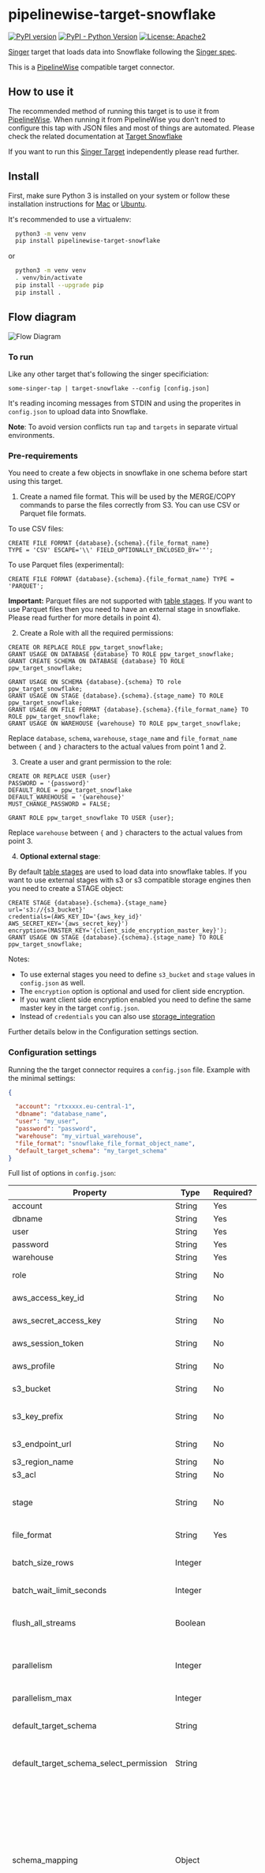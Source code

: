# pipelinewise-target-snowflake

[![PyPI version](https://badge.fury.io/py/pipelinewise-target-snowflake.svg)](https://badge.fury.io/py/pipelinewise-target-snowflake)
[![PyPI - Python Version](https://img.shields.io/pypi/pyversions/pipelinewise-target-snowflake.svg)](https://pypi.org/project/pipelinewise-target-snowflake/)
[![License: Apache2](https://img.shields.io/badge/License-Apache2-yellow.svg)](https://opensource.org/licenses/Apache-2.0)

[Singer](https://www.singer.io/) target that loads data into Snowflake following the [Singer spec](https://github.com/singer-io/getting-started/blob/master/docs/SPEC.md).

This is a [PipelineWise](https://transferwise.github.io/pipelinewise) compatible target connector.

## How to use it

The recommended method of running this target is to use it from [PipelineWise](https://transferwise.github.io/pipelinewise). When running it from PipelineWise you don't need to configure this tap with JSON files and most of things are automated. Please check the related documentation at [Target Snowflake](https://transferwise.github.io/pipelinewise/connectors/targets/snowflake.html)

If you want to run this [Singer Target](https://singer.io) independently please read further.

## Install

First, make sure Python 3 is installed on your system or follow these
installation instructions for [Mac](http://docs.python-guide.org/en/latest/starting/install3/osx/) or
[Ubuntu](https://www.digitalocean.com/community/tutorials/how-to-install-python-3-and-set-up-a-local-programming-environment-on-ubuntu-16-04).

It's recommended to use a virtualenv:

```bash
  python3 -m venv venv
  pip install pipelinewise-target-snowflake
```

or

```bash
  python3 -m venv venv
  . venv/bin/activate
  pip install --upgrade pip
  pip install .
```

## Flow diagram

![Flow Diagram](flow-diagram.jpg)

### To run

Like any other target that's following the singer specificiation:

`some-singer-tap | target-snowflake --config [config.json]`

It's reading incoming messages from STDIN and using the properites in `config.json` to upload data into Snowflake.

**Note**: To avoid version conflicts run `tap` and `targets` in separate virtual environments.

### Pre-requirements

You need to create a few objects in snowflake in one schema before start using this target.

1. Create a named file format. This will be used by the MERGE/COPY commands to parse the files correctly from S3. You can use CSV or Parquet file formats.

To use CSV files:
```
CREATE FILE FORMAT {database}.{schema}.{file_format_name}
TYPE = 'CSV' ESCAPE='\\' FIELD_OPTIONALLY_ENCLOSED_BY='"';
```

To use Parquet files (experimental):

```
CREATE FILE FORMAT {database}.{schema}.{file_format_name} TYPE = 'PARQUET';
```

**Important:** Parquet files are not supported with [table stages](https://docs.snowflake.com/en/user-guide/data-load-local-file-system-create-stage.html#table-stages). If you want to use Parquet files then you need to have an external stage in snowflake. Please read further for more details in point 4).

2. Create a Role with all the required permissions:

```
CREATE OR REPLACE ROLE ppw_target_snowflake;
GRANT USAGE ON DATABASE {database} TO ROLE ppw_target_snowflake;
GRANT CREATE SCHEMA ON DATABASE {database} TO ROLE ppw_target_snowflake;

GRANT USAGE ON SCHEMA {database}.{schema} TO role ppw_target_snowflake;
GRANT USAGE ON STAGE {database}.{schema}.{stage_name} TO ROLE ppw_target_snowflake;
GRANT USAGE ON FILE FORMAT {database}.{schema}.{file_format_name} TO ROLE ppw_target_snowflake;
GRANT USAGE ON WAREHOUSE {warehouse} TO ROLE ppw_target_snowflake;
```

Replace `database`, `schema`, `warehouse`, `stage_name` and `file_format_name`
between `{` and `}` characters to the actual values from point 1 and 2.

3. Create a user and grant permission to the role:
```
CREATE OR REPLACE USER {user}
PASSWORD = '{password}'
DEFAULT_ROLE = ppw_target_snowflake
DEFAULT_WAREHOUSE = '{warehouse}'
MUST_CHANGE_PASSWORD = FALSE;

GRANT ROLE ppw_target_snowflake TO USER {user};
```

Replace `warehouse` between `{` and `}` characters to the actual values from point 3.

4. **Optional external stage**:

By default [table stages](https://docs.snowflake.com/en/user-guide/data-load-local-file-system-create-stage.html#table-stages) are used to load data into snowflake tables. If you want to use external stages with s3 or s3 compatible storage engines then you need to create a STAGE object:

```
CREATE STAGE {database}.{schema}.{stage_name}
url='s3://{s3_bucket}'
credentials=(AWS_KEY_ID='{aws_key_id}' AWS_SECRET_KEY='{aws_secret_key}')
encryption=(MASTER_KEY='{client_side_encryption_master_key}');
GRANT USAGE ON STAGE {database}.{schema}.{stage_name} TO ROLE ppw_target_snowflake;
```

Notes:
* To use external stages you need to define `s3_bucket` and `stage` values in `config.json` as well.
* The `encryption` option is optional and used for client side encryption.
* If you want client side encryption enabled you need to define the same master key in the target `config.json`.
* Instead of `credentials` you can also use [storage_integration](https://docs.snowflake.com/en/sql-reference/sql/create-storage-integration.html)

Further details below in the Configuration settings section.

### Configuration settings

Running the the target connector requires a `config.json` file. Example with the minimal settings:

   ```json
   {

     "account": "rtxxxxx.eu-central-1",
     "dbname": "database_name",
     "user": "my_user",
     "password": "password",
     "warehouse": "my_virtual_warehouse",
     "file_format": "snowflake_file_format_object_name",
     "default_target_schema": "my_target_schema"
   }
   ```

Full list of options in `config.json`:

| Property                                | Type    | Required? | Description                                                                                                                                                                                                                                                                                                                                                                                                                                                                                                                                                                                                                                                                                                       |
| --------------------------------------- | ------- | --------- | ----------------------------------------------------------------------------------------------------------------------------------------------------------------------------------------------------------------------------------------------------------------------------------------------------------------------------------------------------------------------------------------------------------------------------------------------------------------------------------------------------------------------------------------------------------------------------------------------------------------------------------------------------------------------------------------------------------------- |
| account                                 | String  | Yes       | Snowflake account name (i.e. rtXXXXX.eu-central-1)                                                                                                                                                                                                                                                                                                                                                                                                                                                                                                                                                                                                                                                                |
| dbname                                  | String  | Yes       | Snowflake Database name                                                                                                                                                                                                                                                                                                                                                                                                                                                                                                                                                                                                                                                                                           |
| user                                    | String  | Yes       | Snowflake User                                                                                                                                                                                                                                                                                                                                                                                                                                                                                                                                                                                                                                                                                                    |
| password                                | String  | Yes       | Snowflake Password                                                                                                                                                                                                                                                                                                                                                                                                                                                                                                                                                                                                                                                                                                |
| warehouse                               | String  | Yes       | Snowflake virtual warehouse name                                                                                                                                                                                                                                                                                                                                                                                                                                                                                                                                                                                                                                                                                  |
| role                                    | String  | No        | Snowflake role to use. If not defined then the user's default role will be used                                                                                                                                                                                                                                                                                                                                                                                                                                                                                                                                                                                                                                   |
| aws_access_key_id                       | String  | No        | S3 Access Key Id. If not provided, `AWS_ACCESS_KEY_ID` environment variable or IAM role will be used                                                                                                                                                                                                                                                                                                                                                                                                                                                                                                                                                                                                              |
| aws_secret_access_key                   | String  | No        | S3 Secret Access Key. If not provided, `AWS_SECRET_ACCESS_KEY` environment variable or IAM role will be used                                                                                                                                                                                                                                                                                                                                                                                                                                                                                                                                                                                                      |
| aws_session_token                       | String  | No        | AWS Session token. If not provided, `AWS_SESSION_TOKEN` environment variable will be used                                                                                                                                                                                                                                                                                                                                                                                                                                                                                                                                                                                                                         |
| aws_profile                             | String  | No        | AWS profile name for profile based authentication. If not provided, `AWS_PROFILE` environment variable will be used.                                                                                                                                                                                                                                                                                                                                                                                                                                                                                                                                                                                              |
| s3_bucket                               | String  | No        | S3 Bucket name. Required if to use S3 External stage. When this is defined then `stage` has to be defined as well.                                                                                                                                                                                                                                                                                                                                                                                                                                                                                                                                                                                                |
| s3_key_prefix                           | String  | No        | (Default: None) A static prefix before the generated S3 key names. Using prefixes you can upload files into specific directories in the S3 bucket.                                                                                                                                                                                                                                                                                                                                                                                                                                                                                                                                                                |
| s3_endpoint_url                         | String  | No        | The complete URL to use for the constructed client. This is allowing to use non-native s3 account.                                                                                                                                                                                                                                                                                                                                                                                                                                                                                                                                                                                                                |
| s3_region_name                          | String  | No        | Default region when creating new connections                                                                                                                                                                                                                                                                                                                                                                                                                                                                                                                                                                                                                                                                      |
| s3_acl                                  | String  | No        | S3 ACL name to set on the uploaded files                                                                                                                                                                                                                                                                                                                                                                                                                                                                                                                                                                                                                                                                          |
| stage                                   | String  | No        | Named external stage name created at pre-requirements section. Has to be a fully qualified name including the schema name. If not specified, table internal stage are used. When this is defined then `s3_bucket` has to be defined as well.                                                                                                                                                                                                                                                                                                                                                                                                                                                                      |
| file_format                             | String  | Yes       | Named file format name created at pre-requirements section. Has to be a fully qualified name including the schema name.                                                                                                                                                                                                                                                                                                                                                                                                                                                                                                                                                                                           |
| batch_size_rows                         | Integer |           | (Default: 100000) Maximum number of rows in each batch. At the end of each batch, the rows in the batch are loaded into Snowflake.                                                                                                                                                                                                                                                                                                                                                                                                                                                                                                                                                                                |
| batch_wait_limit_seconds                | Integer |           | (Default: None) Maximum time to wait for batch to reach `batch_size_rows`.                                                                                                                                                                                                                                                                                                                                                                                                                                                                                                                                                                                                                                        |
| flush_all_streams                       | Boolean |           | (Default: False) Flush and load every stream into Snowflake when one batch is full. Warning: This may trigger the COPY command to use files with low number of records, and may cause performance problems.                                                                                                                                                                                                                                                                                                                                                                                                                                                                                                       |
| parallelism                             | Integer |           | (Default: 0) The number of threads used to flush tables. 0 will create a thread for each stream, up to parallelism_max. -1 will create a thread for each CPU core. Any other positive number will create that number of threads, up to parallelism_max.                                                                                                                                                                                                                                                                                                                                                                                                                                                           |
| parallelism_max                         | Integer |           | (Default: 16) Max number of parallel threads to use when flushing tables.                                                                                                                                                                                                                                                                                                                                                                                                                                                                                                                                                                                                                                         |
| default_target_schema                   | String  |           | Name of the schema where the tables will be created, **without** database prefix. If `schema_mapping` is not defined then every stream sent by the tap is loaded into this schema.                                                                                                                                                                                                                                                                                                                                                                                                                                                                                                                                |
| default_target_schema_select_permission | String  |           | Grant USAGE privilege on newly created schemas and grant SELECT privilege on newly created tables to a specific role or a list of roles. If `schema_mapping` is not defined then every stream sent by the tap is granted accordingly.                                                                                                                                                                                                                                                                                                                                                                                                                                                                             |
| schema_mapping                          | Object  |           | Useful if you want to load multiple streams from one tap to multiple Snowflake schemas.<br><br>If the tap sends the `stream_id` in `<schema_name>-<table_name>` format then this option overwrites the `default_target_schema` value. Note, that using `schema_mapping` you can overwrite the `default_target_schema_select_permission` value to grant SELECT permissions to different groups per schemas or optionally you can create indices automatically for the replicated tables.<br><br> **Note**: This is an experimental feature and recommended to use via PipelineWise YAML files that will generate the object mapping in the right JSON format. For further info check a [PipelineWise YAML Example] |
| disable_table_cache                     | Boolean |           | (Default: False) By default the connector caches the available table structures in Snowflake at startup. In this way it doesn't need to run additional queries when ingesting data to check if altering the target tables is required. With `disable_table_cache` option you can turn off this caching. You will always see the most recent table structures but will cause an extra query runtime.                                                                                                                                                                                                                                                                                                               |
| client_side_encryption_master_key       | String  |           | (Default: None) When this is defined, Client-Side Encryption is enabled. The data in S3 will be encrypted, No third parties, including Amazon AWS and any ISPs, can see data in the clear. Snowflake COPY command will decrypt the data once it's in Snowflake. The master key must be 256-bit length and must be encoded as base64 string.                                                                                                                                                                                                                                                                                                                                                                       |
| add_metadata_columns                    | Boolean |           | (Default: False) Metadata columns add extra row level information about data ingestions, (i.e. when was the row read in source, when was inserted or deleted in snowflake etc.) Metadata columns are creating automatically by adding extra columns to the tables with a column prefix `_SDC_`. The column names are following the stitch naming conventions documented at https://www.stitchdata.com/docs/data-structure/integration-schemas#sdc-columns. Enabling metadata columns will flag the deleted rows by setting the `_SDC_DELETED_AT` metadata column. Without the `add_metadata_columns` option the deleted rows from singer taps will not be recongisable in Snowflake.                              |
| hard_delete                             | Boolean |           | (Default: False) When `hard_delete` option is true then DELETE SQL commands will be performed in Snowflake to delete rows in tables. It's achieved by continuously checking the  `_SDC_DELETED_AT` metadata column sent by the singer tap. Due to deleting rows requires metadata columns, `hard_delete` option automatically enables the `add_metadata_columns` option as well.                                                                                                                                                                                                                                                                                                                                  |
| data_flattening_max_level               | Integer |           | (Default: 0) Object type RECORD items from taps can be loaded into VARIANT columns as JSON (default) or we can flatten the schema by creating columns automatically.<br><br>When value is 0 (default) then flattening functionality is turned off.                                                                                                                                                                                                                                                                                                                                                                                                                                                                |
| primary_key_required                    | Boolean |           | (Default: True) Log based and Incremental replications on tables with no Primary Key cause duplicates when merging UPDATE events. When set to true, stop loading data if no Primary Key is defined.                                                                                                                                                                                                                                                                                                                                                                                                                                                                                                               |
| validate_records                        | Boolean |           | (Default: False) Validate every single record message to the corresponding JSON schema. This option is disabled by default and invalid RECORD messages will fail only at load time by Snowflake. Enabling this option will detect invalid records earlier but could cause performance degradation.                                                                                                                                                                                                                                                                                                                                                                                                                |
| temp_dir                                | String  |           | (Default: platform-dependent) Directory of temporary files with RECORD messages.                                                                                                                                                                                                                                                                                                                                                                                                                                                                                                                                                                                                                                  |
| no_compression                          | Boolean |           | (Default: False) Generate uncompressed files when loading to Snowflake. Normally, by default GZIP compressed files are generated.                                                                                                                                                                                                                                                                                                                                                                                                                                                                                                                                                                                 |
| query_tag                               | String  |           | (Default: None) Optional string to tag executed queries in Snowflake. Replaces tokens `{{database}}`, `{{schema}}` and `{{table}}` with the appropriate values. The tags are displayed in the output of the Snowflake `QUERY_HISTORY`, `QUERY_HISTORY_BY_*` functions.                                                                                                                                                                                                                                                                                                                                                                                                                                            |
| archive_load_files                      | Boolean |           | (Default: False) When enabled, the files loaded to Snowflake will also be stored in `archive_load_files_s3_bucket` under the key `/{archive_load_files_s3_prefix}/{schema_name}/{table_name}/`. All archived files will have `tap`, `schema`, `table` and `archived-by` as S3 metadata keys. When incremental replication is used, the archived files will also have the following S3 metadata keys: `incremental-key`, `incremental-key-min` and `incremental-key-max`.                                                                                                                                                                                                                                          |
| archive_load_files_s3_prefix            | String  |           | (Default: "archive") When `archive_load_files` is enabled, the archived files will be placed in the archive S3 bucket under this prefix.                                                                                                                                                                                                                                                                                                                                                                                                                                                                                                                                                                          |
| archive_load_files_s3_bucket            | String  |           | (Default: Value of `s3_bucket`) When `archive_load_files` is enabled, the archived files will be placed in this bucket.                                                                                                                                                                                                                                                                                                                                                                                                                                                                                                                                                                                           |
| underscore_camel_case_fields            | Boolean |           | (Default: False) Optionally enables underscoring camel case fields. (Enabled this would turn a field name of `testMyCamelCase` into a column name of `test_my_camel_case`).                                                                                                                                                                                                                                                                                                                                                                                                                                                                                                                                       |

### To run tests:

1. Define the environment variables that are required to run the tests by creating a `.env` file in `tests/integration`, or by exporting the variables below.
```
  export TARGET_SNOWFLAKE_ACCOUNT=<snowflake-account-name>
  export TARGET_SNOWFLAKE_DBNAME=<snowflake-database-name>
  export TARGET_SNOWFLAKE_USER=<snowflake-user>
  export TARGET_SNOWFLAKE_PASSWORD=<snowflake-password>
  export TARGET_SNOWFLAKE_WAREHOUSE=<snowflake-warehouse>
  export TARGET_SNOWFLAKE_SCHEMA=<snowflake-schema>
  export TARGET_SNOWFLAKE_AWS_ACCESS_KEY=<aws-access-key-id>
  export TARGET_SNOWFLAKE_AWS_SECRET_ACCESS_KEY=<aws-access-secret-access-key>
  export TARGET_SNOWFLAKE_S3_ACL=<s3-target-acl>
  export TARGET_SNOWFLAKE_S3_BUCKET=<s3-external-bucket>
  export TARGET_SNOWFLAKE_S3_KEY_PREFIX=<bucket-directory>
  export TARGET_SNOWFLAKE_STAGE=<stage-object-with-schema-name>
  export TARGET_SNOWFLAKE_FILE_FORMAT_CSV=<file-format-csv-object-with-schema-name>
  export TARGET_SNOWFLAKE_FILE_FORMAT_PARQUET=<file-format-parquet-object-with-schema-name>
  export CLIENT_SIDE_ENCRYPTION_MASTER_KEY=<client_side_encryption_master_key>
```

2. Install python test dependencies in a virtual env and run unit and integration tests
```
  python3 -m venv venv
  . venv/bin/activate
  pip install --upgrade pip
  pip install .[test]
```

3. To run unit tests:
```
  pytest tests/unit
```

4. To run integration tests:
```
  pytest tests/integration
```

### To run pylint:

1. Install python dependencies and run python linter
```
  python3 -m venv venv
  . venv/bin/activate
  pip install --upgrade pip
  pip install .[test]
  pylint target_snowflake
```

## License

Apache License Version 2.0

See [LICENSE](LICENSE) to see the full text.
